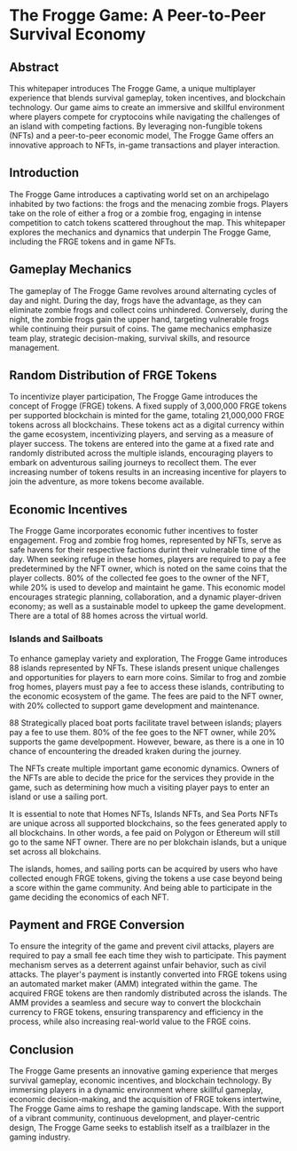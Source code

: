 # The Frogge Game: A Peer-to-Peer Survival Economy

## Abstract
This whitepaper introduces The Frogge Game, a unique multiplayer experience that blends survival gameplay, token incentives, and blockchain technology. Our game aims to create an immersive and skillful environment where players compete for cryptocoins while navigating the challenges of an island with competing factions. By leveraging non-fungible tokens (NFTs) and a peer-to-peer economic model, The Frogge Game offers an innovative approach to NFTs, in-game transactions and player interaction.

## Introduction
The Frogge Game introduces a captivating world set on an archipelago inhabited by two factions: the frogs and the menacing zombie frogs. Players take on the role of either a frog or a zombie frog, engaging in intense competition to catch tokens scattered throughout the map. This whitepaper explores the mechanics and dynamics that underpin The Frogge Game, including the FRGE tokens and in game NFTs.

## Gameplay Mechanics
The gameplay of The Frogge Game revolves around alternating cycles of day and night. During the day, frogs have the advantage, as they can eliminate zombie frogs and collect coins unhindered. Conversely, during the night, the zombie frogs gain the upper hand, targeting vulnerable frogs while continuing their pursuit of coins. The game mechanics emphasize team play, strategic decision-making, survival skills, and resource management.

## Random Distribution of FRGE Tokens
To incentivize player participation, The Frogge Game introduces the concept of Frogge (FRGE) tokens. A fixed supply of 3,000,000 FRGE tokens per supported blockchain is minted for the game, totaling 21,000,000 FRGE tokens across all blockchains. These tokens act as a digital currency within the game ecosystem, incentivizing players, and serving as a measure of player success. The tokens are entered into the game at a fixed rate and randomly distributed across the multiple islands, encouraging players to embark on adventurous sailing journeys to recollect them. The ever increasing number of tokens results in an increasing incentive for players to join the adventure, as more tokens become available. 

## Economic Incentives
The Frogge Game incorporates economic futher incentives to foster engagement. Frog and zombie frog homes, represented by NFTs, serve as safe havens for their respective factions durint their vulnerable time of the day. When seeking refuge in these homes, players are required to pay a fee predetermined by the NFT owner, which is noted on the same coins that the player collects. 80% of the collected fee goes to the owner of the NFT, while 20% is used to develop and maintaint he game. This economic model encourages strategic planning, collaboration, and a dynamic player-driven economy; as well as a sustainable model to upkeep the game development.  There are a total of 88 homes across the virtual world.

### Islands and Sailboats
To enhance gameplay variety and exploration, The Frogge Game introduces 88 islands represented by NFTs. These islands present unique challenges and opportunities for players to earn more coins. Similar to frog and zombie frog homes, players must pay a fee to access these islands, contributing to the economic ecosystem of the game. The fees are paid to the NFT owner, with 20% collected to support game development and maintenance. 

88 Strategically placed boat ports facilitate travel between islands; players pay a fee to use them. 80% of the fee goes to the NFT owner, while 20% supports the game develpopment. However, beware, as there is a one in 10 chance of encountering the dreaded kraken during the journey.

The NFTs create multiple important game economic dynamics. Owners of the NFTs are able to decide the price for the services they provide in the game, such as determining how much a visiting player pays to enter an island or use a sailing port.

It is essential to note that Homes NFTs, Islands NFTs, and Sea Ports NFTs are unique across all supported blockchains, so the fees generated apply to all blockchains. In other words, a fee paid on Polygon or Ethereum will still go to the same NFT owner. There are no per blokchain islands, but a unique set across all blokchains. 

The islands, homes, and sailing ports can be acquired by users who have collected enough FRGE tokens, giving the tokens a use case beyond being a score within the game community. And being able to participate in the game deciding the economics of each NFT.

## Payment and FRGE Conversion
To ensure the integrity of the game and prevent civil attacks, players are required to pay a small fee each time they wish to participate. This payment mechanism serves as a deterrent against unfair behavior, such as civil attacks. The player's payment is instantly converted into FRGE tokens using an automated market maker (AMM) integrated within the game. The acquired FRGE tokens are then randomly distributed across the islands. The AMM provides a seamless and secure way to convert the blockchain currency to FRGE tokens, ensuring transparency and efficiency in the process, while also increasing real-world value to the FRGE coins.

## Conclusion
The Frogge Game presents an innovative gaming experience that merges survival gameplay, economic incentives, and blockchain technology. By immersing players in a dynamic environment where skillful gameplay, economic decision-making, and the acquisition of FRGE tokens intertwine, The Frogge Game aims to reshape the gaming landscape. With the support of a vibrant community, continuous development, and player-centric design, The Frogge Game seeks to establish itself as a trailblazer in the gaming industry.
